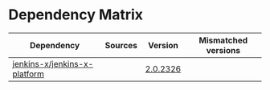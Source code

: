 # Dependency Matrix

Dependency | Sources | Version | Mismatched versions
---------- | ------- | ------- | -------------------
[jenkins-x/jenkins-x-platform](https://github.com/jenkins-x/jenkins-x-platform) |  | [2.0.2326](https://github.com/jenkins-x/jenkins-x-platform/releases/tag/v2.0.2326) | 

